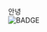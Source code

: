안녕<br/><img src="https://img.shields.io/badge/Adobe InDesign-FF3366?style=flat-square&logo=Adobe InDesign&logoColor=white" alt="BADGE"/>